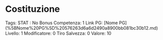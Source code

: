 # Costituzione

Tags: STAT
: No
Bonus Competenza: 1
Link PG: [Nome PG] (%5BNome%20PG%5D%20576263d6a6d2490a8900bb081bc30b12.md)
Livello: 1
Modificatore: 0
Tiro Salvezza: 0
Valore: 10